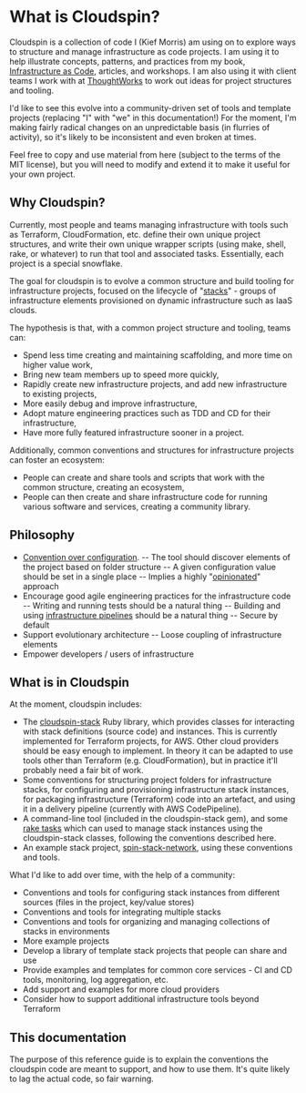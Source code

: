 
# What is Cloudspin?

Cloudspin is a collection of code I (Kief Morris) am using on to explore ways to structure and manage infrastructure as code projects. I am using it to help illustrate concepts, patterns, and practices from my book, [Infrastructure as Code](http://infrastructure-as-code.com/book/), articles, and workshops. I am also using it with client teams I work with at [ThoughtWorks](https://thoughtworks.com) to work out ideas for project structures and tooling.

I'd like to see this evolve into a community-driven set of tools and template projects (replacing "I" with "we" in this documentation!) For the moment, I'm making fairly radical changes on an unpredictable basis (in flurries of activity), so it's likely to be inconsistent and even broken at times.

Feel free to copy and use material from here (subject to the terms of the MIT license), but you will need to modify and extend it to make it useful for your own project.


## Why Cloudspin?

Currently, most people and teams managing infrastructure with tools such as Terraform, CloudFormation, etc. define their own unique project structures, and write their own unique wrapper scripts (using make, shell, rake, or whatever) to run that tool and associated tasks. Essentially, each project is a special snowflake.

The goal for cloudspin is to evolve a common structure and build tooling for infrastructure projects, focused on the lifecycle of "[stacks](http://infrastructure-as-code.com/patterns/2018/03/28/defining-stacks.html)" - groups of infrastructure elements provisioned on dynamic infrastructure such as IaaS clouds.

The hypothesis is that, with a common project structure and tooling, teams can:

- Spend less time creating and maintaining scaffolding, and more time on higher value work,
- Bring new team members up to speed more quickly,
- Rapidly create new infrastructure projects, and add new infrastructure to existing projects,
- More easily debug and improve infrastructure,
- Adopt mature engineering practices such as TDD and CD for their infrastructure,
- Have more fully featured infrastructure sooner in a project.

Additionally, common conventions and structures for infrastructure projects can foster an ecosystem:

- People can create and share tools and scripts that work with the common structure, creating an ecosystem,
- People can then create and share infrastructure code for running various software and services, creating a community library.


## Philosophy

- [Convention over configuration](https://en.wikipedia.org/wiki/Convention_over_configuration).
-- The tool should discover elements of the project based on folder structure
-- A given configuration value should be set in a single place
-- Implies a highly "[opinionated](https://medium.com/@stueccles/the-rise-of-opinionated-software-ca1ba0140d5b)" approach
- Encourage good agile engineering practices for the infrastructure code
-- Writing and running tests should be a natural thing
-- Building and using [infrastructure pipelines](http://infrastructure-as-code.com/book/2017/08/02/environment-pipeline.html) should be a natural thing
-- Secure by default
- Support evolutionary architecture
-- Loose coupling of infrastructure elements
- Empower developers / users of infrastructure


## What is in Cloudspin

At the moment, cloudspin includes:

- The [cloudspin-stack](https://github.com/cloudspinners/cloudspin-stack) Ruby library, which provides classes for interacting with stack definitions (source code) and instances. This is currently implemented for Terraform projects, for AWS. Other cloud providers should be easy enough to implement. In theory it can be adapted to use tools other than Terraform (e.g. CloudFormation), but in practice it'll probably need a fair bit of work.
- Some conventions for structuring project folders for infrastructure stacks, for configuring and provisioning infrastructure stack instances, for packaging infrastructure (Terraform) code into an artefact, and using it in a delivery pipeline (currently with AWS CodePipeline).
- A command-line tool (included in the cloudspin-stack gem), and some [rake tasks](https://github.com/cloudspinners/cloudspin-stack-rake) which can used to manage stack instances using the cloudspin-stack classes, following the conventions described here.
- An example stack project, [spin-stack-network](https://github.com/cloudspinners/spin-stack-network), using these conventions and tools.

What I'd like to add over time, with the help of a community:
- Conventions and tools for configuring stack instances from different sources (files in the project, key/value stores)
- Conventions and tools for integrating multiple stacks
- Conventions and tools for organizing and managing collections of stacks in environments
- More example projects
- Develop a library of template stack projects that people can share and use
- Provide examples and templates for common core services - CI and CD tools, monitoring, log aggregation, etc.
- Add support and examples for more cloud providers
- Consider how to support additional infrastructure tools beyond Terraform


## This documentation

The purpose of this reference guide is to explain the conventions the cloudspin code are meant to support, and how to use them. It's quite likely to lag the actual code, so fair warning.


